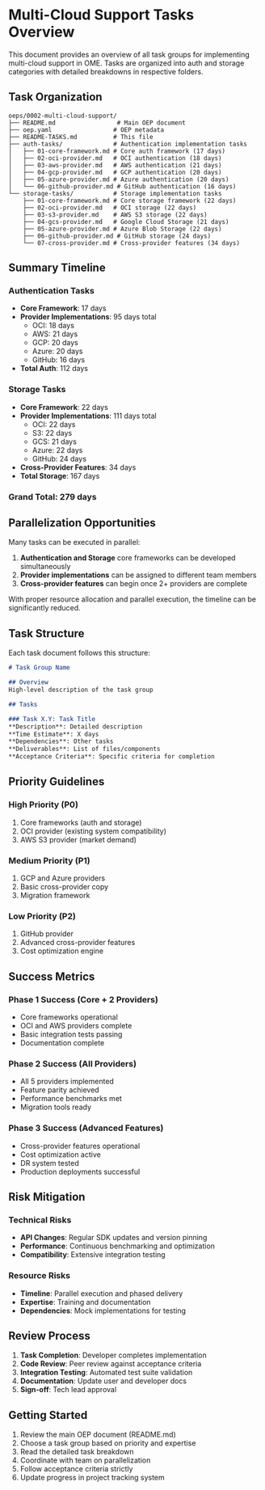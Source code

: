 # Multi-Cloud Support Tasks Overview

This document provides an overview of all task groups for implementing multi-cloud support in OME. Tasks are organized into auth and storage categories with detailed breakdowns in respective folders.

## Task Organization

```
oeps/0002-multi-cloud-support/
├── README.md                 # Main OEP document
├── oep.yaml                 # OEP metadata
├── README-TASKS.md          # This file
├── auth-tasks/              # Authentication implementation tasks
│   ├── 01-core-framework.md # Core auth framework (17 days)
│   ├── 02-oci-provider.md   # OCI authentication (18 days)
│   ├── 03-aws-provider.md   # AWS authentication (21 days)
│   ├── 04-gcp-provider.md   # GCP authentication (20 days)
│   ├── 05-azure-provider.md # Azure authentication (20 days)
│   └── 06-github-provider.md # GitHub authentication (16 days)
└── storage-tasks/           # Storage implementation tasks
    ├── 01-core-framework.md # Core storage framework (22 days)
    ├── 02-oci-provider.md   # OCI storage (22 days)
    ├── 03-s3-provider.md    # AWS S3 storage (22 days)
    ├── 04-gcs-provider.md   # Google Cloud Storage (21 days)
    ├── 05-azure-provider.md # Azure Blob Storage (22 days)
    ├── 06-github-provider.md # GitHub storage (24 days)
    └── 07-cross-provider.md # Cross-provider features (34 days)
```

## Summary Timeline

### Authentication Tasks
- **Core Framework**: 17 days
- **Provider Implementations**: 95 days total
  - OCI: 18 days
  - AWS: 21 days
  - GCP: 20 days
  - Azure: 20 days
  - GitHub: 16 days
- **Total Auth**: 112 days

### Storage Tasks
- **Core Framework**: 22 days
- **Provider Implementations**: 111 days total
  - OCI: 22 days
  - S3: 22 days
  - GCS: 21 days
  - Azure: 22 days
  - GitHub: 24 days
- **Cross-Provider Features**: 34 days
- **Total Storage**: 167 days

### Grand Total: 279 days

## Parallelization Opportunities

Many tasks can be executed in parallel:

1. **Authentication and Storage** core frameworks can be developed simultaneously
2. **Provider implementations** can be assigned to different team members
3. **Cross-provider features** can begin once 2+ providers are complete

With proper resource allocation and parallel execution, the timeline can be significantly reduced.

## Task Structure

Each task document follows this structure:

```markdown
# Task Group Name

## Overview
High-level description of the task group

## Tasks

### Task X.Y: Task Title
**Description**: Detailed description
**Time Estimate**: X days
**Dependencies**: Other tasks
**Deliverables**: List of files/components
**Acceptance Criteria**: Specific criteria for completion
```

## Priority Guidelines

### High Priority (P0)
1. Core frameworks (auth and storage)
2. OCI provider (existing system compatibility)
3. AWS S3 provider (market demand)

### Medium Priority (P1)
1. GCP and Azure providers
2. Basic cross-provider copy
3. Migration framework

### Low Priority (P2)
1. GitHub provider
2. Advanced cross-provider features
3. Cost optimization engine

## Success Metrics

### Phase 1 Success (Core + 2 Providers)
- Core frameworks operational
- OCI and AWS providers complete
- Basic integration tests passing
- Documentation complete

### Phase 2 Success (All Providers)
- All 5 providers implemented
- Feature parity achieved
- Performance benchmarks met
- Migration tools ready

### Phase 3 Success (Advanced Features)
- Cross-provider features operational
- Cost optimization active
- DR system tested
- Production deployments successful

## Risk Mitigation

### Technical Risks
- **API Changes**: Regular SDK updates and version pinning
- **Performance**: Continuous benchmarking and optimization
- **Compatibility**: Extensive integration testing

### Resource Risks
- **Timeline**: Parallel execution and phased delivery
- **Expertise**: Training and documentation
- **Dependencies**: Mock implementations for testing

## Review Process

1. **Task Completion**: Developer completes implementation
2. **Code Review**: Peer review against acceptance criteria
3. **Integration Testing**: Automated test suite validation
4. **Documentation**: Update user and developer docs
5. **Sign-off**: Tech lead approval

## Getting Started

1. Review the main OEP document (README.md)
2. Choose a task group based on priority and expertise
3. Read the detailed task breakdown
4. Coordinate with team on parallelization
5. Follow acceptance criteria strictly
6. Update progress in project tracking system